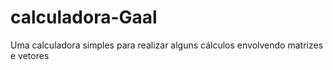 # calculadora-Gaal
Uma calculadora simples para realizar alguns cálculos envolvendo matrizes e vetores

